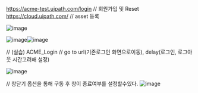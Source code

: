 
https://acme-test.uipath.com/login // 회원가입 및 Reset 
https://cloud.uipath.com/ // asset 등록 

![image](https://github.com/jaegyuyoo/automation/assets/57005741/deb1545e-c62a-4553-9e1f-c7209e4dcd79)


![image](https://github.com/jaegyuyoo/automation/assets/57005741/a26fc13f-e33d-45d4-9ab1-89857a5f809f)![image](https://github.com/jaegyuyoo/automation/assets/57005741/e2f054ad-e555-4e75-906b-f46450203878)


// (실습) ACME_Login
// go to url(기존로그인 화면으로이동), delay(로그인, 로그아웃 시간고려해 설정) 

![image](https://github.com/jaegyuyoo/automation/assets/57005741/57dc3069-616f-4089-a032-8ca7ff8ef21b)

// 창닫기 옵션을 통해 구동 후 창이 종료여부를 설정할수있다.
![image](https://github.com/jaegyuyoo/automation/assets/57005741/4b2d4793-1b09-4894-b233-927936a93092)